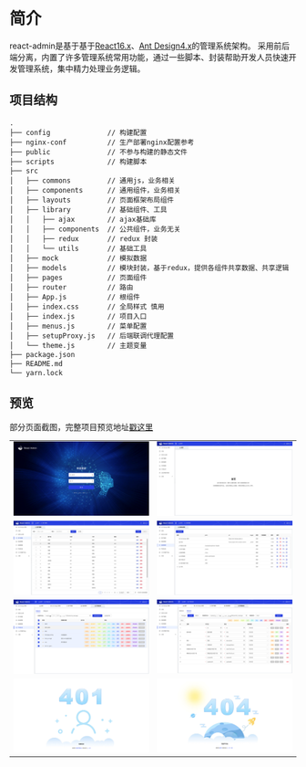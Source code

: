 # 简介

react-admin是基于基于[React16.x](https://reactjs.org)、[Ant Design4.x](https://ant.design/)的管理系统架构。
采用前后端分离，内置了许多管理系统常用功能，通过一些脚本、封装帮助开发人员快速开发管理系统，集中精力处理业务逻辑。

## 项目结构
```
.
├── config              // 构建配置
├── nginx-conf          // 生产部署nginx配置参考
├── public              // 不参与构建的静态文件
├── scripts             // 构建脚本
├── src                 
│   ├── commons         // 通用js，业务相关
│   ├── components      // 通用组件，业务相关
│   ├── layouts         // 页面框架布局组件
│   ├── library         // 基础组件、工具
│   │   ├── ajax        // ajax基础库
│   │   ├── components  // 公共组件，业务无关
│   │   ├── redux       // redux 封装
│   │   └── utils       // 基础工具
│   ├── mock            // 模拟数据
│   ├── models          // 模块封装，基于redux，提供各组件共享数据、共享逻辑
│   ├── pages           // 页面组件
│   ├── router          // 路由
│   ├── App.js          // 根组件
│   ├── index.css       // 全局样式 慎用
│   ├── index.js        // 项目入口
│   ├── menus.js        // 菜单配置
│   ├── setupProxy.js   // 后端联调代理配置
│   └── theme.js        // 主题变量
├── package.json
├── README.md
└── yarn.lock
```
## 预览

部分页面截图，完整项目预览地址[戳这里](https://open.vbill.cn/react-admin-live/)

<table>
    <tr>
        <td><img src="imgs/login.jpg" alt="登录"/></td>
        <td><img src="imgs/home.jpg" alt="首页"/></td>
    </tr>
    <tr>
        <td><img src="imgs/users.jpg" alt="用户"/></td>
        <td><img src="imgs/menu.jpg" alt="菜单&权限"/></td>
    </tr>
    <tr>
        <td><img src="imgs/gen_quick.png" alt="快速生成"/></td>
        <td><img src="imgs/gen_single.png" alt="单独生成"/></td>
    </tr>
    <tr>
        <td><img src="imgs/401.jpg" alt="未登录"/></td>
        <td><img src="imgs/404.png" alt="页面不存在"/></td>
    </tr>
</table>
